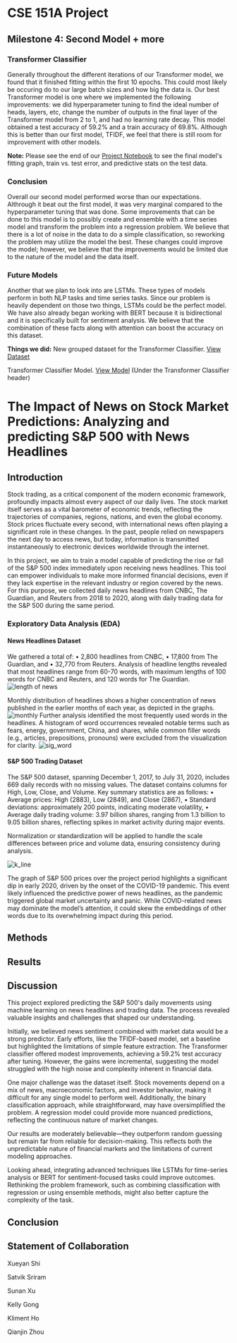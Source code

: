 # CSE 151A Project
## Milestone 4: Second Model + more

### Transformer Classifier
Generally throughout the different iterations of our Transformer model, we found that it finished fitting within the first 10 epochs. This could most likely be occuring do to our large batch sizes and how big the data is. Our best Transformer model is one where we implemented the following improvements: we did hyperparameter tuning to find the ideal number of heads, layers, etc, change the number of outputs in the final layer of the Transformer model from 2 to 1, and had no learning rate decay. This model obtained a test accuracy of 59.2% and a train accuracy of 69.8%. Although this is better than our first model, TFIDF, we feel that there is still room for improvement with other models.

**Note:** Please see the end of our [Project Notebook](project.ipynb) to see the final model's fitting graph, train vs. test error, and predictive stats on the test data.

### Conclusion
Overall our second model performed worse than our expectations. Althrough it beat out the first model, it was very marginal compared to the hyperparameter tuning that was done. Some improvements that can be done to this model is to possibly create and ensemble with a time series model and transform the problem into a regression problem. We believe that there is a lot of noise in the data to do a simple classification, so reworking the problem may utilize the model the best. These changes could improve the model; however, we believe that the improvements would be limited due to the nature of the model and the data itself. 

### Future Models
Another that we plan to look into are LSTMs. These types of models perform in both NLP tasks and time series tasks. Since our problem is heavily dependent on those two things, LSTMs could be the perfect model.
We have also already began working with BERT because it is bidirectional and it is specifically built for sentiment analysis. We believe that the combination of these facts along with attention can boost the accuracy on this dataset. 

**Things we did:**
New grouped dataset for the Transformer Classifier. [View Dataset](grouped_dataset.csv)

Transformer Classifier Model. [View Model](project.ipynb) (Under the Transformer Classifier header)


# The Impact of News on Stock Market Predictions: Analyzing and predicting S&P 500 with News Headlines

## Introduction
Stock trading, as a critical component of the modern economic framework, profoundly impacts almost every aspect of our daily lives. The stock market itself serves as a vital barometer of economic trends, 
reflecting the trajectories of companies, regions, nations, and even the global economy. Stock prices fluctuate every second, with international news often playing a significant role in these changes. 
In the past, people relied on newspapers the next day to access news, but today, information is transmitted instantaneously to electronic devices worldwide through the internet.

In this project, we aim to train a model capable of predicting the rise or fall of the S&P 500 index immediately upon receiving news headlines. 
This tool can empower individuals to make more informed financial decisions, even if they lack expertise in the relevant industry or region covered by the news. 
For this purpose, we collected daily news headlines from CNBC, The Guardian, and Reuters from 2018 to 2020, along with daily trading data for the S&P 500 during the same period.

### Exploratory Data Analysis (EDA)

#### News Headlines Dataset

We gathered a total of:
	•	2,800 headlines from CNBC,
	•	17,800 from The Guardian, and
	•	32,770 from Reuters.
Analysis of headline lengths revealed that most headlines range from 60-70 words, with maximum lengths of 100 words for CNBC and Reuters, and 120 words for The Guardian.
![length of news](dataset/graph/word_length.png)

Monthly distribution of headlines shows a higher concentration of news published in the earlier months of each year, as depicted in the graphs.
![monthly](dataset/graph/monthly.png)
Further analysis identified the most frequently used words in the headlines. A histogram of word occurrences revealed notable terms such as fears, energy, government, 
China, and shares, while common filler words (e.g., articles, prepositions, pronouns) were excluded from the visualization for clarity.
![sig_word](dataset/graph/sig_word.png)


#### S&P 500 Trading Dataset

The S&P 500 dataset, spanning December 1, 2017, to July 31, 2020, includes 669 daily records with no missing values. The dataset contains columns for High, Low, Close, and Volume. Key summary statistics are as follows:
	•	Average prices: High (2883), Low (2849), and Close (2867),
	•	Standard deviations: approximately 200 points, indicating moderate volatility,
	•	Average daily trading volume: 3.97 billion shares, ranging from 1.3 billion to 9.05 billion shares, reflecting spikes in market activity during major events.

Normalization or standardization will be applied to handle the scale differences between price and volume data, ensuring consistency during analysis.

![k_line](dataset/graph/k_line.png)

The graph of S&P 500 prices over the project period highlights a significant dip in early 2020, driven by the onset of the COVID-19 pandemic. This event likely influenced the predictive power of news headlines, as the pandemic triggered global market uncertainty and panic. While COVID-related news may dominate the model’s attention, it could skew the embeddings of other words due to its overwhelming impact during this period.

## Methods

## Results

## Discussion

This project explored predicting the S&P 500's daily movements using machine learning on news headlines and trading data. The process revealed valuable insights and challenges that shaped our understanding.

Initially, we believed news sentiment combined with market data would be a strong predictor. Early efforts, like the TFIDF-based model, set a baseline but highlighted the limitations of simple feature extraction. The Transformer classifier offered modest improvements, achieving a 59.2% test accuracy after tuning. However, the gains were incremental, suggesting the model struggled with the high noise and complexity inherent in financial data.

One major challenge was the dataset itself. Stock movements depend on a mix of news, macroeconomic factors, and investor behavior, making it difficult for any single model to perform well. Additionally, the binary classification approach, while straightforward, may have oversimplified the problem. A regression model could provide more nuanced predictions, reflecting the continuous nature of market changes.

Our results are moderately believable—they outperform random guessing but remain far from reliable for decision-making. This reflects both the unpredictable nature of financial markets and the limitations of current modeling approaches.

Looking ahead, integrating advanced techniques like LSTMs for time-series analysis or BERT for sentiment-focused tasks could improve outcomes. Rethinking the problem framework, such as combining classification with regression or using ensemble methods, might also better capture the complexity of the task.

## Conclusion


## Statement of Collaboration
Xueyan Shi

Satvik Sriram

Sunan Xu

Kelly Gong

Kliment Ho

Qianjin Zhou
